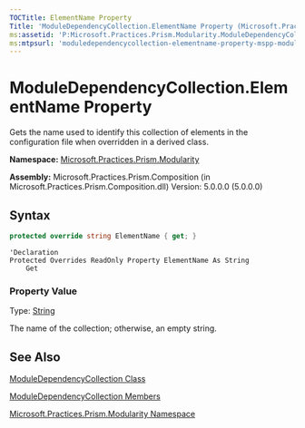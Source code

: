 ```yaml
---
TOCTitle: ElementName Property
Title: 'ModuleDependencyCollection.ElementName Property (Microsoft.Practices.Prism.Modularity)'
ms:assetid: 'P:Microsoft.Practices.Prism.Modularity.ModuleDependencyCollection.ElementName'
ms:mtpsurl: 'moduledependencycollection-elementname-property-mspp-modularity.md'
---
```



# ModuleDependencyCollection.ElementName Property

Gets the name used to identify this collection of elements in the configuration file when overridden in a derived class.

**Namespace:** [Microsoft.Practices.Prism.Modularity](/patterns-practices/reference/mspp-modularity-namespace)

**Assembly:** Microsoft.Practices.Prism.Composition (in Microsoft.Practices.Prism.Composition.dll)
Version: 5.0.0.0 (5.0.0.0)

## Syntax

```C#
protected override string ElementName { get; }

```

```VB
'Declaration
Protected Overrides ReadOnly Property ElementName As String
	Get

```

### Property Value

Type: [String](http://msdn.microsoft.com/en-us/library/s1wwdcbf)

The name of the collection; otherwise, an empty string.

## See Also

[ModuleDependencyCollection Class](/patterns-practices/reference/moduledependencycollection-class-mspp-modularity)

[ModuleDependencyCollection Members](/patterns-practices/reference/moduledependencycollection-members-mspp-modularity)

[Microsoft.Practices.Prism.Modularity Namespace](/patterns-practices/reference/mspp-modularity-namespace)
